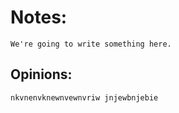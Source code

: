 # Notes: 
    We're going to write something here.

## Opinions:
    nkvnenvknewnvewnvriw jnjewbnjebie
